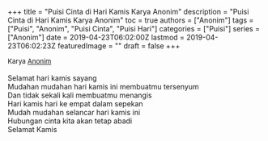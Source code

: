 +++
title = "Puisi Cinta di Hari Kamis Karya Anonim"
description = "Puisi Cinta di Hari Kamis Karya Anonim"
toc = true
authors = ["Anonim"]
tags = ["Puisi", "Anonim", "Puisi Cinta", "Puisi Hari"]
categories = ["Puisi"]
series = ["Anonim"]
date = 2019-04-23T06:02:00Z
lastmod = 2019-04-23T06:02:23Z
featuredImage = ""
draft = false
+++

<div style="text-align: justify;">
<div style="font-size: small;">Karya <a href="/authors/anonim/" target="_blank">Anonim</a></div><br />
Selamat hari kamis sayang<br />Mudahan mudahan hari kamis ini membuatmu tersenyum<br />Dan tidak sekali kali membuatmu menangis<br />Hari kamis hari ke empat dalam sepekan<br />Mudah mudahan selancar hari kamis ini<br />Hubungan cinta kita akan tetap abadi<br />Selamat Kamis</div>

